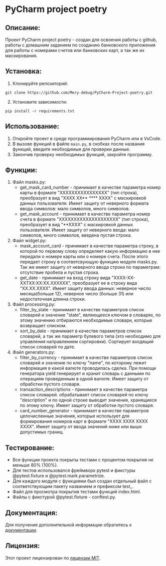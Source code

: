 # PyCharm project poetry

## Описание:

Проект PyCharm project poetry - создан для освоения работы с github,
работы с домашним заданием по созданию банковского приложения для работы
с номерами счетов или банковских карт, а так же их маскирования.

## Установка:

1. Клонируйте репозиторий:
```
git clone https://github.com/Mery-debug/PyCharm-Project-poetry.git
```
2. Установите зависимости:
```
pip install -r requirements.txt
```

## Использование:

1. Откройте проект в среде программирования PyCharm или в VsCode.
2. В вызове функций в файле `main.py`, в скобках после названия функций, введите необходимые для проверки данные.
3. Закончив проверку необходимых функций, закройте программу.

## Функции:

1. Файл masks.py:
    * get_mask_card_number - принимает в качестве параметра номер карты в формате "ХХХХХХХХХХХХХХХХ" (тип строка), 
    преобразует в вид "ХХХХ ХХ** **** ХХХХ" с маскировкой данных пользователя. Имеет защиту от неверного формата ввода
    символов: мало символов, много символов. 
    * get_mask_account - принимает в качестве параметра номер счета в формате "ХХХХХХХХХХХХХХХХХХХХ" (тип строка), 
    преобразует в вид "**ХХХХ" с маскировкой данных пользователя. Имеет защиту от неверного ввода: мало символов, 
    много символов, введена пустая строка.
2. Файл widget.py:
    * mask_account_card - принимает в качестве параметра строку, в которой по первому слову определяет какую информацию
    в нее передали о номере карты или о номере счета. После этого передает строку в соответсвующую функцию модуля masks.py.
    Так же имеет защиту от неверного ввода строки по параметрам: отсутствие пробела и пустая строка.
    * get_date - принимает на вход строку вида "ХХХХ-ХХ-ХХTХХ:ХХ:ХХ.ХХХХХХ", преобразует ее в строку вида "ХХ.ХХ.ХХХХ".
    Имеет защиту ввода данных: неверное число месяца(больше 12), неверное число (больше 31) или недостаточная длинна строки.
3. Файл processing.py:
    * filter_by_state - принимает в качестве параметров список словарей и значение "state", являющееся ключом в словарях,
    по этому значению отбираются необходимые словари, которые возвращает списком.
    * sort_by_date - принимает в качестве параметров список словарей, а так же параметр булевого типа (это необходимо
    для управления направлением сортировки). Сортирует входящий список словарей по дате.
4. Файл generators.py:
    * filter_by_currency - принимает в качестве параметров список словарей и значение по ключу "name", по которому лежит
    информация в какой валюте проводилась сделка. При помощи генератора yield генерирует и хранит словарь с данными по 
    операциям проведенным в одной валюте. Имеет защиту от обработки пустого словаря.
    * transaction_descriptions - принимает в качестве параметра список словарей. обрабатывает список словарей по ключу 
    "description" и по одной строке выводит значения, хранящиеся по этому ключу. Имеет защиту от обработки пустого словаря.
    * card_number_generator - принимает в качестве параметров целочисленные значения, которые использует для формирования 
    номеров карт в формате "ХХХХ ХХХХ ХХХХ ХХХХ". Имеет защиту от ввода значений ниже или выше допустимых границ.


## Тестирование:

* Все функции проекта покрыты тестами с процентом покрытия не меньше 80% (100%).
* Для тестов использовался фреймворк pytest и фикстуры @pytest.fixture и @pytest.mark.parametrize.
* Для каждого модуля с функциями был создан отдельный файл с соответствующим пакету названием и префиксом test_.
* Файл для просмотра покрытия тестами функций index.html.
* Файлы с фикстурой @pytest.fixture - conftest.py.

## Документация:

Для получения дополнительной информации обратитесь к [документации](docs/README.md).

## Лицензия:

Этот проект лицензирован по [лицензии MIT](LICENSE).